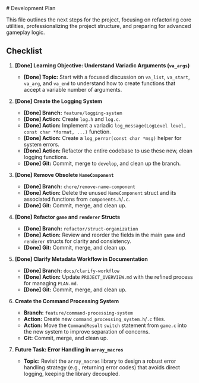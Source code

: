 <plan>
# Development Plan

This file outlines the next steps for the project, focusing on refactoring core utilities, professionalizing the project structure, and preparing for advanced gameplay logic.

## Checklist

1.  **[Done] Learning Objective: Understand Variadic Arguments (`va_args`)**
    -   **[Done] Topic:** Start with a focused discussion on `va_list`, `va_start`, `va_arg`, and `va_end` to understand how to create functions that accept a variable number of arguments.

2.  **[Done] Create the Logging System**
    -   **[Done] Branch:** `feature/logging-system`
    -   **[Done] Action:** Create `log.h` and `log.c`.
    -   **[Done] Action:** Implement a variadic `log_message(LogLevel level, const char *format, ...)` function.
    -   **[Done] Action:** Create a `log_perror(const char *msg)` helper for system errors.
    -   **[Done] Action:** Refactor the entire codebase to use these new, clean logging functions.
    -   **[Done] Git:** Commit, merge to `develop`, and clean up the branch.

3.  **[Done] Remove Obsolete `NameComponent`**
    -   **[Done] Branch:** `chore/remove-name-component`
    -   **[Done] Action:** Delete the unused `NameComponent` struct and its associated functions from `components.h`/`.c`.
    -   **[Done] Git:** Commit, merge, and clean up.

4.  **[Done] Refactor `game` and `renderer` Structs**
    -   **[Done] Branch:** `refactor/struct-organization`
    -   **[Done] Action:** Review and reorder the fields in the main `game` and `renderer` structs for clarity and consistency.
    -   **[Done] Git:** Commit, merge, and clean up.

5.  **[Done] Clarify Metadata Workflow in Documentation**
    -   **[Done] Branch:** `docs/clarify-workflow`
    -   **[Done] Action:** Update `PROJECT_OVERVIEW.md` with the refined process for managing `PLAN.md`.
    -   **[Done] Git:** Commit, merge, and clean up.

6.  **Create the Command Processing System**
    -   **Branch:** `feature/command-processing-system`
    -   **Action:** Create new `command_processing_system.h`/`.c` files.
    -   **Action:** Move the `CommandResult` `switch` statement from `game.c` into the new system to improve separation of concerns.
    -   **Git:** Commit, merge, and clean up.

7.  **Future Task: Error Handling in `array_macros`**
    -   **Topic:** Revisit the `array_macros` library to design a robust error handling strategy (e.g., returning error codes) that avoids direct logging, keeping the library decoupled.
</plan>